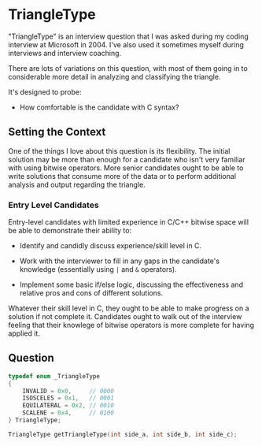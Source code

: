 # TriangleType

"TriangleType" is an interview question that I was asked during my coding
interview at Microsoft in 2004. I've also used it sometimes myself during
interviews and interview coaching.

There are lots of variations on this question, with most of them going in to
considerable more detail in analyzing and classifying the triangle.

It's designed to probe:

- How comfortable is the candidate with C syntax?

## Setting the Context

One of the things I love about this question is its flexibility. The initial
solution may be more than enough for a candidate who isn't very familiar with
using bitwise operators. More senior candidates ought to be able to write
solutions that consume more of the data or to perform additional analysis and
output regarding the triangle.

### Entry Level Candidates

Entry-level candidates with limited experience in C/C++ bitwise space will be
able to demonstrate their ability to:

- Identify and candidly discuss experience/skill level in C.

- Work with the interviewer to fill in any gaps in the candidate's knowledge
  (essentially using `|` and `&` operators).

- Implement some basic if/else logic, discussing the effectiveness and relative
  pros and cons of different solutions.

Whatever their skill level in C, they ought to be able to make progress on a
solution if not complete it. Candidates ought to walk out of the interview
feeling that their knowlege of bitwise operators is more complete for having
applied it.

## Question

```c
typedef enum _TriangleType
{
    INVALID = 0x0,     // 0000
    ISOSCELES = 0x1,   // 0001
    EQUILATERAL = 0x2, // 0010
    SCALENE = 0x4,     // 0100
} TriangleType;

TriangleType getTriangleType(int side_a, int side_b, int side_c);
```